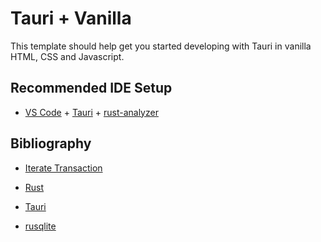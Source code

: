 # Tauri + Vanilla

This template should help get you started developing with Tauri in vanilla HTML, CSS and Javascript.

## Recommended IDE Setup

- [VS Code](https://code.visualstudio.com/) + [Tauri](https://marketplace.visualstudio.com/items?itemName=tauri-apps.tauri-vscode) + [rust-analyzer](https://marketplace.visualstudio.com/items?itemName=rust-lang.rust-analyzer)

## Bibliography

- [Iterate Transaction](https://stackoverflow.com/questions/58088362/cant-build-a-rusqlite-transaction-inside-loop-use-of-moved-value-and-cannot-bo)

- [Rust](https://docs.rs/)

- [Tauri](https://tauri.app/)

- [rusqlite](https://docs.rs/rusqlite/latest/rusqlite/)
